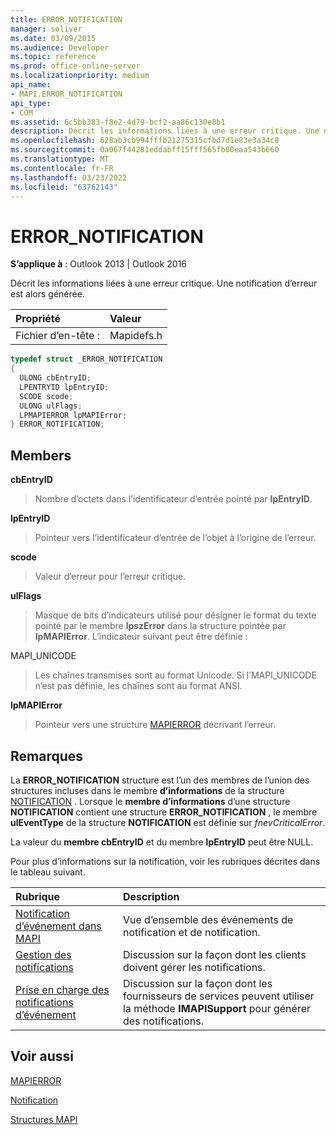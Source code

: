 ```yaml
---
title: ERROR_NOTIFICATION
manager: soliver
ms.date: 03/09/2015
ms.audience: Developer
ms.topic: reference
ms.prod: office-online-server
ms.localizationpriority: medium
api_name:
- MAPI.ERROR_NOTIFICATION
api_type:
- COM
ms.assetid: 6c5bb383-f8e2-4d79-bcf2-aa86c130e8b1
description: Décrit les informations liées à une erreur critique. Une notification d’erreur est alors générée.
ms.openlocfilehash: 628ab3cb994fffb21275315cfbd7d1e83e3a34c8
ms.sourcegitcommit: 0a067f44281eddabff15fff565fb80eaa543b660
ms.translationtype: MT
ms.contentlocale: fr-FR
ms.lasthandoff: 03/23/2022
ms.locfileid: "63762143"
---
```

# <a name="error_notification"></a>ERROR_NOTIFICATION

  
  
**S’applique à** : Outlook 2013 | Outlook 2016 
  
Décrit les informations liées à une erreur critique. Une notification d’erreur est alors générée. 
  
|Propriété |Valeur |
|:-----|:-----|
|Fichier d’en-tête :  <br/> |Mapidefs.h  <br/> |
   
```cpp
typedef struct _ERROR_NOTIFICATION
{
  ULONG cbEntryID;
  LPENTRYID lpEntryID;
  SCODE scode;
  ULONG ulFlags;
  LPMAPIERROR lpMAPIError;
} ERROR_NOTIFICATION;
```

## <a name="members"></a>Members

 **cbEntryID**
  
> Nombre d’octets dans l’identificateur d’entrée pointé par **lpEntryID**. 
    
 **lpEntryID**
  
> Pointeur vers l’identificateur d’entrée de l’objet à l’origine de l’erreur.
    
 **scode**
  
> Valeur d’erreur pour l’erreur critique. 
    
 **ulFlags**
  
> Masque de bits d’indicateurs utilisé pour désigner le format du texte pointé par le membre **lpszError** dans la structure pointée par **lpMAPIError**. L’indicateur suivant peut être définie :
    
MAPI_UNICODE 
  
> Les chaînes transmises sont au format Unicode. Si l’MAPI_UNICODE n’est pas définie, les chaînes sont au format ANSI.
    
 **lpMAPIError**
  
> Pointeur vers une structure [MAPIERROR](mapierror.md) décrivant l’erreur. 
    
## <a name="remarks"></a>Remarques

La **ERROR_NOTIFICATION** structure est l’un des membres de l’union des structures incluses dans le membre **d’informations** de la structure [NOTIFICATION](notification.md) . Lorsque le **membre d’informations** d’une structure **NOTIFICATION** contient une structure **ERROR_NOTIFICATION** , le membre **ulEventType** de la structure **NOTIFICATION** est définie sur  _fnevCriticalError_.
  
La valeur du **membre cbEntryID** et du membre **lpEntryID** peut être NULL. 
  
Pour plus d’informations sur la notification, voir les rubriques décrites dans le tableau suivant.
  
|**Rubrique**|**Description**|
|:-----|:-----|
|[Notification d’événement dans MAPI](event-notification-in-mapi.md) <br/> |Vue d’ensemble des événements de notification et de notification. |
|[Gestion des notifications](handling-notifications.md) <br/> |Discussion sur la façon dont les clients doivent gérer les notifications. |
|[Prise en charge des notifications d’événement](supporting-event-notification.md) <br/> |Discussion sur la façon dont les fournisseurs de services peuvent utiliser la méthode **IMAPISupport** pour générer des notifications. |
   
## <a name="see-also"></a>Voir aussi



[MAPIERROR](mapierror.md)
  
[Notification](notification.md)


[Structures MAPI](mapi-structures.md)

